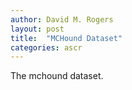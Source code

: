 ```yaml
---
author: David M. Rogers
layout: post
title:  "MCHound Dataset"
categories: ascr
---
```


The mchound dataset.
